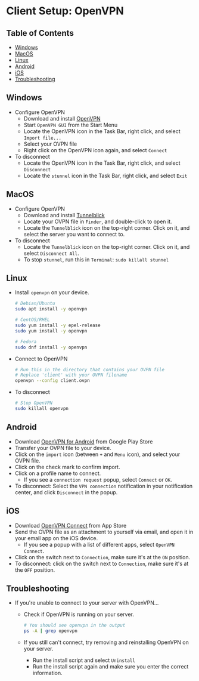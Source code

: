 # Client Setup: OpenVPN

## Table of Contents

- [Windows](#windows)
- [MacOS](#macos)
- [Linux](#linux)
- [Android](#android)
- [iOS](#ios)
- [Troubleshooting](#troubleshooting)

## Windows

- Configure OpenVPN
  - Download and install [OpenVPN](https://openvpn.net/index.php/open-source/downloads.html)
  - Start `OpenVPN GUI` from the Start Menu
  - Locate the OpenVPN icon in the Task Bar, right click, and select `Import file...`
  - Select your OVPN file
  - Right click on the OpenVPN icon again, and select `Connect`
- To disconnect
  - Locate the OpenVPN icon in the Task Bar, right click, and select `Disconnect`
  - Locate the `stunnel` icon in the Task Bar, right click, and select `Exit`

## MacOS

- Configure OpenVPN
  - Download and install [Tunnelblick](https://tunnelblick.net/)
  - Locate your OVPN file in `Finder`, and double-click to open it.
  - Locate the `Tunnelblick` icon on the top-right corner. Click on it, and select the server you want to connect to.
- To disconnect
  - Locate the `Tunnelblick` icon on the top-right corner. Click on it, and select `Disconnect All`.
  - To stop `stunnel`, run this in `Terminal`: `sudo killall stunnel`

## Linux

- Install `openvpn` on your device.

  ```bash
  # Debian/Ubuntu
  sudo apt install -y openvpn

  # CentOS/RHEL
  sudo yum install -y epel-release
  sudo yum install -y openvpn

  # Fedora
  sudo dnf install -y openvpn
  ```

- Connect to OpenVPN

  ```bash
  # Run this in the directory that contains your OVPN file
  # Replace 'client' with your OVPN filename
  openvpn --config client.ovpn
  ```

- To disconnect

  ```bash
  # Stop OpenVPN
  sudo killall openvpn
  ```

## Android

- Download [OpenVPN for Android](https://play.google.com/store/apps/details?id=de.blinkt.openvpn) from Google Play Store
- Transfer your OVPN file to your device.
- Click on the `import` icon (between `+` and `Menu` icon), and select your OVPN file.
- Click on the check mark to confirm import.
- Click on a profile name to connect.
  - If you see a `connection request` popup, select `Connect` or `OK`.
- To disconnect: Select the `VPN connection` notification in your notification center, and click `Disconnect` in the popup.

## iOS

- Download [OpenVPN Connect](https://itunes.apple.com/app/openvpn-connect/id590379981) from App Store
- Send the OVPN file as an attachment to yourself via email, and open it in your email app on the iOS device.
  - If you see a popup with a list of different apps, select `OpenVPN Connect`.
- Click on the switch next to `Connection`, make sure it's at the `ON` position.
- To disconnect:  click on the switch next to `Connection`, make sure it's at the `OFF` position.

## Troubleshooting

- If you're unable to connect to your server with OpenVPN...

  - Check if OpenVPN is running on your server.

    ```bash
    # You should see openvpn in the output
    ps -A | grep openvpn
    ```

  - If you still can't connect, try removing and reinstalling OpenVPN on your server. 
    - Run the install script and select `Uninstall`
    - Run the install script again and make sure you enter the correct information.
